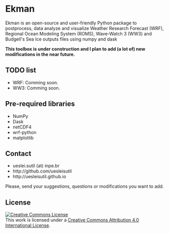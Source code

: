 # Ekman

Ekman is an open-source and user-friendly Python package to postprocess, data analyze and visualize  Weather Research Forecast (WRF),
Regional Ocean Modeling System (ROMS), Wave-Watch 3 (WW3) and Budgell's Sea Ice outputs files using numpy and dask 

<b>This toolbox is under construction and I plan to add (a lot of) new modifications in the near future.</b>

<h2>TODO list</h2>
<ul>
<li>WRF: Comming soon.</li>
<li>WW3: Comming soon.</li>
</ul>

<h2>Pre-required libraries</h2>
<ul>
<li>NumPy</li>
<li>Dask</li>
<li>netCDF4</li>
<li>wrf-python</li>
<li>matplotlib</li>
</ul>

<h2>Contact</h2>
<ul>
<li>ueslei.sutil (at) inpe.br</li>
<li>http://github.com/uesleisutil</li>
<li>http://uesleisutil.github.io</li>
</ul>
Please, send your suggestions, questions  or modifications you want to add. 

<h2>License</h2>
<a rel="license" href="http://creativecommons.org/licenses/by/4.0/"><img alt="Creative Commons License" style="border-width:0" src="https://i.creativecommons.org/l/by/4.0/88x31.png" /></a><br />This work is licensed under a <a rel="license" href="http://creativecommons.org/licenses/by/4.0/">Creative Commons Attribution 4.0 International License</a>.